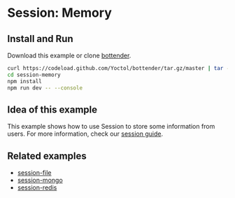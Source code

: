 # Session: Memory

## Install and Run

Download this example or clone [bottender](https://github.com/Yoctol/bottender).

```sh
curl https://codeload.github.com/Yoctol/bottender/tar.gz/master | tar -xz --strip=2 bottender-master/examples/session-memory
cd session-memory
npm install
npm run dev -- --console
```

## Idea of this example

This example shows how to use Session to store some information from users. For
more information, check our
[session guide](https://bottender.js.org/docs/the-basics-session).

## Related examples

- [session-file](../session-file)
- [session-mongo](../session-mongo)
- [session-redis](../session-redis)
